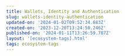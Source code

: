 ```yaml
---
title: Wallets, Identity and Authentication
slug: wallets-identity-authentication
updated-on: '2024-01-02T09:52:34.683Z'
created-on: '2023-12-20T13:24:50.246Z'
published-on: '2024-01-11T13:26:59.787Z'
layout: '[ecosystem-tags].html'
tags: ecosystem-tags
---
```



